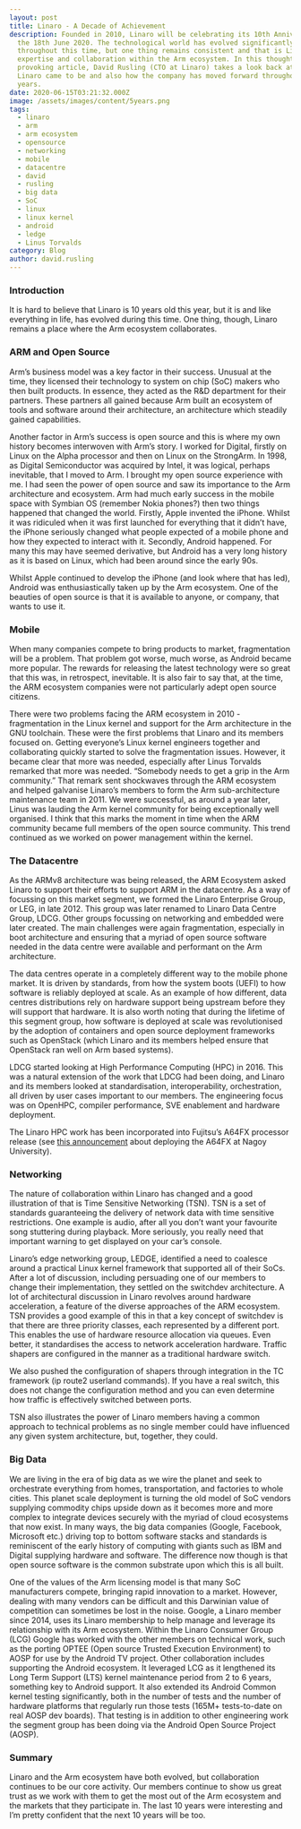 ```yaml
---
layout: post
title: Linaro - A Decade of Achievement
description: Founded in 2010, Linaro will be celebrating its 10th Anniversary on
  the 18th June 2020. The technological world has evolved significantly
  throughout this time, but one thing remains consistent and that is Linaro's
  expertise and collaboration within the Arm ecosystem. In this thought
  provoking article, David Rusling (CTO at Linaro) takes a look back at how
  Linaro came to be and also how the company has moved forward throughout the
  years.
date: 2020-06-15T03:21:32.000Z
image: /assets/images/content/5years.png
tags:
  - linaro
  - arm
  - arm ecosystem
  - opensource
  - networking
  - mobile
  - datacentre
  - david
  - rusling
  - big data
  - SoC
  - linux
  - linux kernel
  - android
  - ledge
  - Linus Torvalds
category: Blog
author: david.rusling
---
```

### **Introduction**

It is hard to believe that Linaro is 10 years old this year, but it is and like everything in life, has evolved during this time.  One thing, though, Linaro remains a place where the Arm ecosystem collaborates.

### **ARM and Open Source**

Arm’s business model was a key factor in their success.  Unusual at the time, they licensed their technology to system on chip (SoC) makers who then built products.  In essence, they acted as the R&D department for their partners.  These partners all gained because Arm built an ecosystem of tools and software around their architecture, an architecture which steadily gained capabilities. 

Another factor in Arm’s success is open source and this is where my own history becomes interwoven with Arm’s story.  I worked for Digital, firstly on Linux on the Alpha processor and then on Linux on the StrongArm.  In 1998, as Digital Semiconductor was acquired by Intel, it was logical, perhaps inevitable, that I moved to Arm.  I brought my open source experience with me. I had seen the power of open source and saw its importance to the Arm architecture and ecosystem.  Arm had much early success in the mobile space with Symbian OS (remember Nokia phones?) then two things happened that changed the world.  Firstly, Apple invented the iPhone.  Whilst it was ridiculed when it was first launched for everything that it didn’t have, the iPhone seriously changed what people expected of a mobile phone and how they expected to interact with it.  Secondly, Android happened.  For many this may have seemed derivative, but Android has a very long history as it is based on Linux, which had been around since the early 90s.

Whilst Apple continued to develop the iPhone (and look where that has led), Android was enthusiastically taken up by the Arm ecosystem.  One of the beauties of open source is that it is available to anyone, or company, that wants to use it.

### **Mobile**

When many companies compete to bring products to market, fragmentation will be a problem.  That problem got worse, much worse, as Android became more popular.  The rewards for releasing the latest technology were so great that this was, in retrospect, inevitable.  It is also fair to say that, at the time, the ARM ecosystem companies were not particularly adept open source citizens.

There were two problems facing the ARM ecosystem in 2010 - fragmentation in the Linux kernel and support for the Arm architecture in the GNU toolchain.  These were the first problems that Linaro and its members focused on.  Getting everyone’s Linux kernel engineers together and collaborating quickly started to solve the fragmentation issues.  However, it became clear that more was needed, especially after Linus Torvalds remarked that more was needed. “Somebody needs to get a grip in the Arm community.”   That remark sent shockwaves through the ARM ecosystem and helped galvanise Linaro’s members to form the Arm sub-architecture maintenance team in 2011. We were successful, as around a year later, Linus was lauding the Arm kernel community for being exceptionally well organised.  I think that this marks the moment in time when the ARM community became full members of the open source community.  This trend continued as we worked on power management within the kernel.

### **The Datacentre**

As the ARMv8 architecture was being released, the ARM Ecosystem asked Linaro to support their efforts to support ARM in the datacentre.  As a way of focussing on this market segment, we formed the Linaro Enterprise Group, or LEG, in late 2012.  This group was later renamed to Linaro Data Centre Group, LDCG.  Other groups focussing on networking and embedded were later created.  The main challenges were again fragmentation, especially in boot architecture and ensuring that a myriad of open source software needed in the data centre were available and performant on the Arm architecture.

The data centres operate in a completely different way to the mobile phone market.  It is driven by standards, from how the system boots (UEFI) to how software is reliably deployed at scale.  As an example of how different, data centres distributions rely on hardware support being upstream before they will support that hardware.  It is also worth noting that during the lifetime of this segment group, how software is deployed at scale was revolutionised by the adoption of containers and open source deployment frameworks such as OpenStack (which Linaro and its members helped ensure that OpenStack ran well on Arm based systems).

LDCG started looking at High Performance Computing (HPC) in 2016. This was a natural extension of the work that LDCG had been doing, and Linaro and its members looked at standardisation, interoperability, orchestration, all driven by user cases important to our members. The engineering focus was on OpenHPC, compiler performance, SVE enablement and hardware deployment. 

The Linaro HPC work has been incorporated into Fujitsu’s A64FX processor release (see [this announcement](https://www-techradar-com.cdn.ampproject.org/c/s/www.techradar.com/amp/news/little-known-japanese-cpu-threatens-to-make-nvidia-intel-and-amd-obsolete-in-hpc-market) about deploying the A64FX at Nagoy University).

### **Networking**

The nature of collaboration within Linaro has changed and a good illustration of that is Time Sensitive Networking (TSN).  TSN is a set of standards guaranteeing the delivery of network data with time sensitive restrictions.  One example is audio, after all you don’t want your favourite song stuttering during playback.  More seriously, you really need that important warning to get displayed on your car’s console.

Linaro’s edge networking group, LEDGE, identified a need to coalesce around a practical Linux kernel framework that supported all of their SoCs.  After a lot of discussion, including persuading one of our members to change their implementation, they settled on the switchdev architecture.  A lot of architectural discussion in Linaro revolves around hardware acceleration, a feature of the diverse approaches of the ARM ecosystem.  TSN provides a good example of this in that a key concept of switchdev is that there are three priority classes, each represented by a different port. This enables the use of hardware resource allocation via queues.  Even better, it standardises the access to network acceleration hardware.  Traffic shapers are configured in the manner as a traditional hardware switch.

We also pushed the configuration of shapers through integration in the TC framework (ip route2 userland commands). If you have a real switch, this does not change the configuration method and you can even determine how traffic is effectively switched between ports.

TSN also illustrates the power of Linaro members having a common approach to technical problems as no single member could have influenced any given system architecture, but, together, they could.

### **Big Data**

We are living in the era of big data as we wire the planet and seek to orchestrate everything from homes, transportation, and factories to whole cities.  This planet scale deployment is turning the old model of SoC vendors supplying commodity chips upside down as it becomes more and more complex to integrate devices securely with the myriad of cloud ecosystems that now exist.  In many ways, the big data companies (Google, Facebook, Microsoft etc.) driving top to bottom software stacks and standards is reminiscent of the early history of computing with giants such as IBM and Digital supplying hardware and software.  The difference now though is that open source software is the common substrate upon which this is all built.

One of the values of the Arm licensing model is that many SoC manufacturers compete, bringing rapid innovation to a market.  However, dealing with many vendors can be difficult and this Darwinian value of competition can sometimes be lost in the noise.  Google, a Linaro member since 2014, uses its Linaro membership to help manage and leverage its relationship with its Arm ecosystem.  Within the Linaro Consumer Group (LCG) Google has worked with the other members on technical work, such as the porting OPTEE (Open source Trusted Execution Environment) to AOSP for use by the Android TV project.  Other collaboration includes supporting the Android ecosystem.  It leveraged LCG as it lengthened its Long Term Support (LTS) kernel maintenance period from 2 to 6 years, something key to Android support.  It also extended its Android Common kernel testing significantly, both in the number of tests and the number of hardware platforms that regularly run those tests (165M+ tests-to-date on real AOSP dev boards).  That testing is in addition to other engineering work the segment group has been doing via the Android Open Source Project (AOSP).

### **Summary**

Linaro and the Arm ecosystem have both evolved, but collaboration continues to be our core activity.  Our members continue to show us great trust as we work with them to get the most out of the Arm ecosystem and the markets that they participate in.  The last 10 years were interesting and I’m pretty confident that the next 10 years will be too.